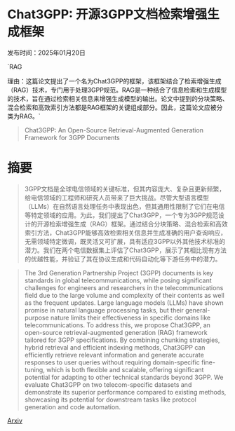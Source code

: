 # Chat3GPP: 开源3GPP文档检索增强生成框架

发布时间：2025年01月20日

`RAG

理由：这篇论文提出了一个名为Chat3GPP的框架，该框架结合了检索增强生成（RAG）技术，专门用于处理3GPP规范。RAG是一种结合了信息检索和生成模型的技术，旨在通过检索相关信息来增强生成模型的输出。论文中提到的分块策略、混合检索和高效索引方法都是RAG框架的关键组成部分。因此，这篇论文应被分类为RAG。`

> Chat3GPP: An Open-Source Retrieval-Augmented Generation Framework for 3GPP Documents

# 摘要

> 3GPP文档是全球电信领域的关键标准，但其内容庞大、复杂且更新频繁，给电信领域的工程师和研究人员带来了巨大挑战。尽管大型语言模型（LLMs）在自然语言处理任务中表现出色，但其通用性限制了它们在电信等特定领域的应用。为此，我们提出了Chat3GPP，一个专为3GPP规范设计的开源检索增强生成（RAG）框架。通过结合分块策略、混合检索和高效索引方法，Chat3GPP能够高效检索相关信息并生成准确的用户查询响应，无需领域特定微调，既灵活又可扩展，具有适应3GPP以外其他技术标准的潜力。我们在两个电信数据集上评估了Chat3GPP，展示了其相比现有方法的优越性能，并验证了其在协议生成和代码自动化等下游任务中的潜力。

> The 3rd Generation Partnership Project (3GPP) documents is key standards in global telecommunications, while posing significant challenges for engineers and researchers in the telecommunications field due to the large volume and complexity of their contents as well as the frequent updates. Large language models (LLMs) have shown promise in natural language processing tasks, but their general-purpose nature limits their effectiveness in specific domains like telecommunications. To address this, we propose Chat3GPP, an open-source retrieval-augmented generation (RAG) framework tailored for 3GPP specifications. By combining chunking strategies, hybrid retrieval and efficient indexing methods, Chat3GPP can efficiently retrieve relevant information and generate accurate responses to user queries without requiring domain-specific fine-tuning, which is both flexible and scalable, offering significant potential for adapting to other technical standards beyond 3GPP. We evaluate Chat3GPP on two telecom-specific datasets and demonstrate its superior performance compared to existing methods, showcasing its potential for downstream tasks like protocol generation and code automation.

[Arxiv](https://arxiv.org/abs/2501.13954)